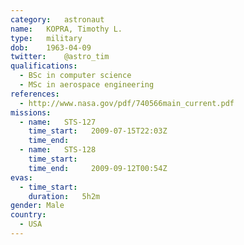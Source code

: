 ```yaml
---
category:	astronaut
name:	KOPRA, Timothy L.
type:	military
dob:	1963-04-09
twitter:	@astro_tim
qualifications:
  - BSc in computer science
  - MSc in aerospace engineering
references:
  - http://www.nasa.gov/pdf/740566main_current.pdf
missions:
  - name:	STS-127
    time_start:   2009-07-15T22:03Z
    time_end:     
  - name:	STS-128
    time_start:   
    time_end:     2009-09-12T00:54Z
evas:
  - time_start: 
    duration:   5h2m
gender:	Male
country:
  - USA
---
```

